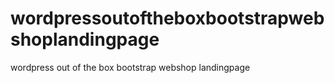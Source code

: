 # wordpressoutoftheboxbootstrapwebshoplandingpage
wordpress out of the box bootstrap webshop landingpage
